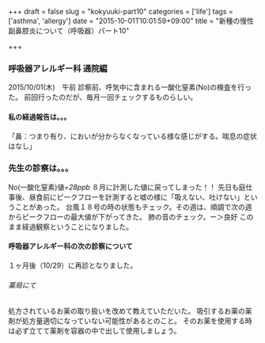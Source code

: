 +++
draft = false
slug = "kokyuuki-part10"
categories = ['life']
tags = ['asthma', 'allergy']
date = "2015-10-01T10:01:59+09:00"
title = "新種の慢性副鼻腔炎について（呼吸器）パート10"

+++

### 呼吸器アレルギー科 通院編

2015/10/01(木)　午前
診察前、呼気中に含まれる一酸化窒素(No)の検査を行った。
前回行ったのだが、毎月一回チェックするものらしい。

#### 私の経過報告は。。。

「鼻：つまり有り、においが分からなくなっている様な感じがする。喘息の症状はなし」

<!--more-->

### 先生の診察は。。。

No(一酸化窒素)値=*28ppb*
８月に計測した値に戻ってしまった！！
先日も庭仕事後、昼食前にピークフローを計測すると嘘の様に「吸えない、吐けない」ということがあった。
台風１８号の時の状態もチェック。その週は、順調で次の週からピークフローの最大値が下がってきた。
肺の音のチェック。ー＞良好
このまま経過観察ということになりました。

#### 呼吸器アレルギー科の次の診察について

１ヶ月後（10/29）に再診となりました。

###### 薬局にて

処方されているお薬の取り扱いを改めて教えていただいた。
吸引するお薬の薬剤が処方量適切になっていない可能性があるとのこと。
そのお薬を使用する時は必ず立てて薬剤を容器の中で出して使用しましょう。
